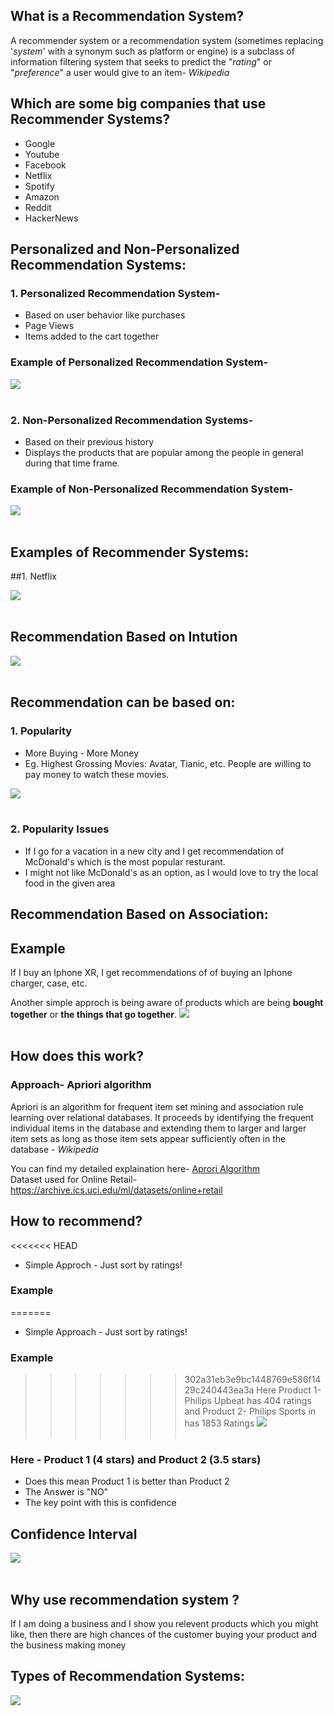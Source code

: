 ## What is a Recommendation System?
A recommender system or a recommendation system (sometimes replacing '_system_' with a synonym such as platform or engine) is a subclass of information filtering system that seeks to predict the "_rating_" or "_preference_" a user would give to an item- _Wikipedia_

## Which are some big companies that use Recommender Systems?
* Google
* Youtube
* Facebook
* Netflix
* Spotify
* Amazon
* Reddit
* HackerNews

## Personalized and Non-Personalized Recommendation Systems:
### 1. Personalized Recommendation System-
 * Based on user behavior like purchases
 * Page Views
 * Items added to the cart together

 ### Example of Personalized Recommendation System-
 ![](https://miro.medium.com/max/1332/1*GBbvK7fb6vxEo9l92zp2Kw.png)<br><br>


### 2. Non-Personalized Recommendation Systems-
   * Based on their previous history
   * Displays the products that are popular among the people in general during that time frame.

  ### Example of Non-Personalized Recommendation System-
 ![](https://miro.medium.com/max/861/1*ndNki25rEmCZxra6nfsZ7Q.png)<br><br>


## Examples of Recommender Systems:
##1. Netflix

![](https://miro.medium.com/max/2569/1*6IieubHlYTll0hVoB_76tA.png)<br><br>

## Recommendation Based on Intution

![](https://s3-ap-south-1.amazonaws.com/av-blog-media/wp-content/uploads/2018/05/0o0zVW2O6Rv-LI5Mu.png)<br><br>

## Recommendation can be based on:

### 1. Popularity
* More Buying - More Money
* Eg. Highest Grossing Movies: Avatar, Tianic, etc. People are willing to pay money to watch these movies.

![](https://i.ytimg.com/vi/1HtruA2goY0/hqdefault.jpg)<br><br>


### 2. Popularity Issues
* If I go for a vacation in a new city and I get recommendation of McDonald's which is the most popular resturant.
* I might not like McDonald's as an option, as I would love to try the local food in the given area

## Recommendation Based on Association:

## Example
If I buy an Iphone XR, I get recommendations of of buying an Iphone charger, case, etc.

Another simple approch is being aware of products which are being **bought together** or **the things that go together**.
![](https://miro.medium.com/max/2175/1*0L6ADAylyU1Hx1hflzOjFQ.png)<br><br>

## How does this work?
### Approach- Apriori algorithm

Apriori is an algorithm for frequent item set mining and association rule learning over relational databases. It proceeds by identifying the frequent individual items in the database and extending them to larger and larger item sets as long as those item sets appear sufficiently often in the database - _Wikipedia_

You can find my detailed explaination here- [Aprori Algorithm](https://github.com/mitushaa/ShopifyInternshipChallenge2020/wiki/Apriori-Algorithm)<br>
Dataset used for Online Retail- https://archive.ics.uci.edu/ml/datasets/online+retail

## How to recommend?
<<<<<<< HEAD
* Simple Approch - Just sort by ratings!
### Example
=======
* Simple Approach - Just sort by ratings!
### Example 
>>>>>>> 302a31eb3e9bc1448769e586f1429c240443ea3a
Here Product 1- Philips Upbeat has 404 ratings and Product 2- Philips Sports in has 1853 Ratings
![](https://miro.medium.com/max/1517/1*UhXvWR8icmi7Y3vH8vpyJg.png)<br><br>
### Here - Product 1 (4 stars) and  Product 2 (3.5 stars)
* Does this mean Product 1 is better than Product 2 <br>
* The Answer is "NO"<br>
* The key point with this is confidence<br>
## Confidence Interval
![](https://miro.medium.com/max/1150/1*rVSNg4qUCBsGF51X-lZaYw.jpeg)<br><br>






















## Why use recommendation system ?

If I am doing a business and I show you relevent products which you might like, then there are high chances of the customer buying your product and the business making money


## Types of Recommendation Systems:
![](https://ars.els-cdn.com/content/image/1-s2.0-S1110866515000341-gr2.jpg)<br><br>



